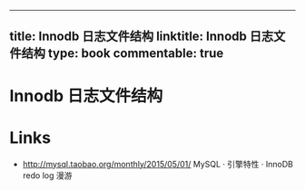 
---
title: Innodb 日志文件结构
linktitle: Innodb 日志文件结构
type: book
commentable: true
---

# Innodb 日志文件结构

# Links

- http://mysql.taobao.org/monthly/2015/05/01/ MySQL · 引擎特性 · InnoDB redo log 漫游

    